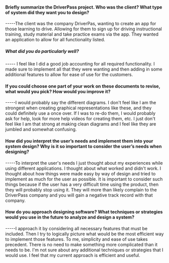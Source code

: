 #### Briefly summarize the DriverPass project. Who was the client? What type of system did they want you to design?
-----The client was the company DriverPas, wanting to create an app for those learning to drive. Allowing for them to sign up for driving instructional training, study material and take practice exams via the app. They wanted an application to allow for all functionality listed. 



##### What did you do particularly well?
----- I feel like I did a good job accounting for all required functionality. I made sure to implement all that they were wanting and then adding in some additional features to allow for ease of use for the customers. 



#### If you could choose one part of your work on these documents to revise, what would you pick? How would you improve it?
-----I would probably say the different diagrams. I don't feel like I am the strongest when creating graphical representations like these, and they could definitely use a once over. If I was to re-do them, I would probably ask for help, look for more help videos for creating them, etc. I just don't feel like I am that strong at making clean diagrams and I feel like they are jumbled and somewhat confusing.



#### How did you interpret the user’s needs and implement them into your system design? Why is it so important to consider the user’s needs when designing?
-----To interpret the user's needs I just thought about my experiences while using different applications. I thought about what worked and didn't work. I thought about how things were made easy by way of design and tried to implement as much for the user as possible. It is important to consider such things because if the user has a very difficult time using the product, then they will probably stop using it. They will more than likely complain to the DriverPass company and you will gain a negative track record with that company. 



#### How do you approach designing software? What techniques or strategies would you use in the future to analyze and design a system?
-----I approach it by considering all necessary features that must be included. Then I try to logically picture what would be the most efficient way to implement those features. To me, simplicity and ease of use takes precedent. There is no need to make something more complicated than it needs to be. I'm not sure about any additional techniques or strategies that I would use. I feel that my current approach is efficient and useful.
